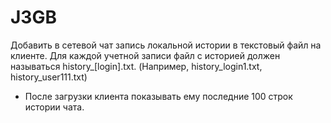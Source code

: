 # J3GB

Добавить в сетевой чат запись локальной истории в текстовый файл на клиенте. Для каждой учетной записи файл с историей должен называться history_[login].txt. (Например, history_login1.txt, history_user111.txt)
* После загрузки клиента показывать ему последние 100 строк истории чата.
